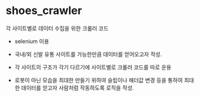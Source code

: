 # shoes_crawler

각 사이트별로 데이터 수집을 위한 크롤러 코드

- selenium 이용

- 국내/외 신발 유통 사이트를 가능한만큼 데이터를 얻어오고자 작성.

- 각 사이트의 구조가 각기 다르기에 사이트별로 크롤러 코드를 따로 운용

- 로봇이 아닌 모습을 최대한 만들기 위하여 슬립이나 헤더값 변경 등을 통하여 최대한 데이터를 얻고자 사람처럼 작동하도록 로직을 작성.
